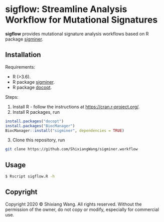 # sigflow: Streamline Analysis Workflow for Mutational Signatures

**sigflow** provides mutational signature analysis workflows based on R package [sigminer](https://github.com/ShixiangWang/sigminer).

## Installation

Requirements:

- R (>3.6).
- R package [sigminer](https://github.com/ShixiangWang/sigminer).
- R package [docopt]().

Steps:

1. Install R - follow the instructions at <https://cran.r-project.org/>.
2. Install R packages, run

```r
install.packages("docopt")
install.packages("BiocManager")
BiocManager::install("sigminer", dependencies = TRUE)
```

3. Clone this repository, run

```bash
git clone https://github.com/ShixiangWang/sigminer.workflow
```

## Usage

```bash
$ Rscript sigflow.R -h
```

## Copyright

Copyright 2020 © Shixiang Wang. All rights reserved. Without the permission of the owner, do not copy or modify, especially for commercial use.

